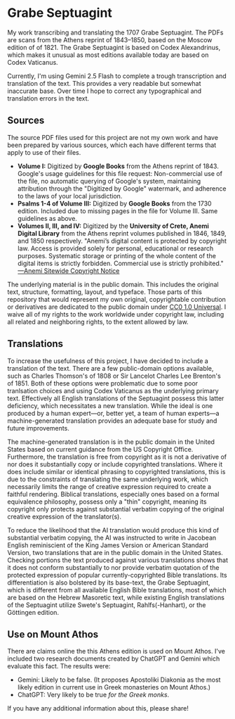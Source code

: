 # Grabe Septuagint 
My work transcribing and translating the 1707 Grabe Septuagint. The PDFs are scans from the Athens reprint of 1843–1850, based on the Moscow edition of of 1821. The Grabe Septuagint is based on Codex Alexandrinus, which makes it unusual as most editions available today are based on Codex Vaticanus. 

Currently, I'm using Gemini 2.5 Flash to complete a trough transcription and translation of the text. This provides a very readable but somewhat inaccurate base. Over time I hope to correct any typographical and translation errors in the text.

## Sources

The source PDF files used for this project are not my own work and have been prepared by various sources, which each have different terms that apply to use of their files.

* **Volume I:** Digitized by **Google Books** from the Athens reprint of 1843. Google's usage guidelines for this file request: Non-commercial use of the file, no automatic querying of Google's system, maintaining attribution through the "Digitized by Google" watermark, and adherence to the laws of your local jurisdiction.
* **Psalms 1-4 of Volume III:** Digitized by **Google Books** from the 1730 edition. Included due to missing pages in the file for Volume III. Same guidelines as above. 
* **Volumes II, III, and IV:** Digitized by the **University of Crete, Anemi Digital Library** from the Athens reprint volumes published in 1846, 1849, and 1850 respectively. "Anemi’s digital content is protected by copyright law. Access is provided solely for personal, educational or research purposes. Systematic storage or printing of the whole content of the digital items is strictly forbidden. Commercial use is strictly prohibited." [—Anemi Sitewide Copyright Notice](http://web.archive.org/web/20250712170841/https://anemi.lib.uoc.gr/)

The underlying material is in the public domain. This includes the original text, structure, formatting, layout, and typeface. Those parts of this repository that would represent my own original, copyrightable contribution or derivatives are dedicated to the public domain under [CC0 1.0 Universal](https://creativecommons.org/publicdomain/zero/1.0/deed.en). I waive all of my rights to the work worldwide under copyright law, including all related and neighboring rights, to the extent allowed by law.

## Translations

To increase the usefulness of this project, I have decided to include a translation of the text. There are a few public-domain options available, such as Charles Thomson's of 1808 or Sir Lancelot Charles Lee Brenton's of 1851. Both of these options were problematic due to some poor tranlsation choices and using Codex Vaticanus as the underlying primary text. Effectively all English translations of the Septuagint possess this latter deficiency, which necessitates a new translation. While the ideal is one produced by a human expert—or, better yet, a team of human experts—a machine-generated translation provides an adequate base for study and future improvements. 

The machine-generated translation is in the public domain in the United States based on current guidance from the US Copyright Office. Furthermore, the translation is free from copyright as it is not a derivative of nor does it substantially copy or include copyrighted translations. Where it does include similar or identical phrasing to copyrighted translations, this is due to the constraints of translating the same underlying work, which necessarily limits the range of creative expression required to create a faithful rendering. Biblical translations, especially ones based on a formal equivalence philosophy, possess only a "thin" copyright, meaning its copyright only protects against substantial verbatim copying of the original creative expression of the translator(s). 

To reduce the likelihood that the AI translation would produce this kind of substantial verbatim copying, the AI was instructed to write in Jacobean English reminiscient of the King James Version or American Standard Version, two translations that are in the public domain in the United States. Checking portions the text produced against various translations shows that it does not conform substantially to nor provide verbatim quotation of the protected expression of popular currently-copyrighted Bible translations. Its differentiation is also bolstered by its base-text, the Grabe Septuagint, which is different from all available English Bible translations, most of which are based on the Hebrew Masoretic text, while existing English translations of the Septuagint utilize Swete's Septuagint, Rahlfs(-Hanhart), or the Göttingen edition. 

## Use on Mount Athos

There are claims online the this Athens edition is used on Mount Athos. I've included two research documents created by ChatGPT and Gemini which evaluate this fact. The results were:

- Gemini: Likely to be false. (It proposes Apostoliki Diakonia as the most likely edition in current use in Greek monasteries on Mount Athos.)
- ChatGPT: Very likely to be true *for the Greek monks*.

If you have any additional information about this, please share!
